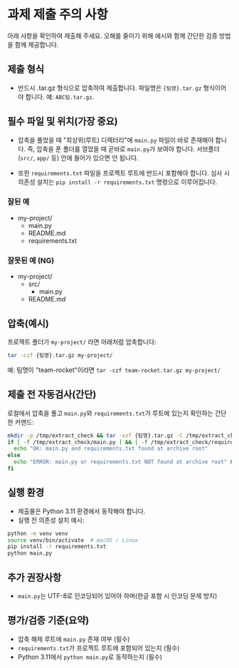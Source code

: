 # 과제 제출 주의 사항

아래 사항을 확인하여 제출해 주세요. 오해를 줄이기 위해 예시와 함께 간단한 검증 방법을 함께 제공합니다.

## 제출 형식

- 반드시 .tar.gz 형식으로 압축하여 제출합니다. 파일명은 `{팀명}.tar.gz` 형식이어야 합니다. 예: `ABC팀.tar.gz`.

## 필수 파일 및 위치(가장 중요)

- 압축을 풀었을 때 "최상위(루트) 디렉터리"에 `main.py` 파일이 바로 존재해야 합니다. 즉, 압축을 푼 폴더를 열었을 때 곧바로 `main.py`가 보여야 합니다. 서브폴더(`src/`, `app/` 등) 안에 들어가 있으면 안 됩니다.

- 또한 `requirements.txt` 파일을 프로젝트 루트에 반드시 포함해야 합니다. 심사 시 의존성 설치는 `pip install -r requirements.txt` 명령으로 이루어집니다.

### 잘된 예

- my-project/
  - main.py
  - README.md
  - requirements.txt

### 잘못된 예 (NG)

- my-project/
  - src/
    - main.py
  - README.md

## 압축(예시)

프로젝트 폴더가 `my-project/` 라면 아래처럼 압축합니다:

```bash
tar -czf {팀명}.tar.gz my-project/
```

예: 팀명이 "team-rocket"이라면 `tar -czf team-rocket.tar.gz my-project/`

## 제출 전 자동검사(간단)

로컬에서 압축을 풀고 `main.py`와 `requirements.txt`가 루트에 있는지 확인하는 간단한 커맨드:

```bash
mkdir -p /tmp/extract_check && tar -xzf {팀명}.tar.gz -C /tmp/extract_check
if [ -f /tmp/extract_check/main.py ] && [ -f /tmp/extract_check/requirements.txt ]; then
  echo "OK: main.py and requirements.txt found at archive root"
else
  echo "ERROR: main.py or requirements.txt NOT found at archive root" && exit 1
fi
```

## 실행 환경

- 제출물은 Python 3.11 환경에서 동작해야 합니다.
- 실행 전 의존성 설치 예시:

```bash
python -m venv venv
source venv/bin/activate  # macOS / Linux
pip install -r requirements.txt
python main.py
```

## 추가 권장사항

- `main.py`는 UTF-8로 인코딩되어 있어야 하며(한글 포함 시 인코딩 문제 방지)

## 평가/검증 기준(요약)

- 압축 해제 루트에 `main.py` 존재 여부 (필수)
- `requirements.txt`가 프로젝트 루트에 포함되어 있는지 (필수)
- Python 3.11에서 `python main.py`로 동작하는지 (필수)
